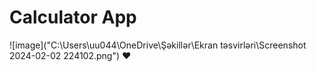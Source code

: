 
# Calculator App

![image]("C:\Users\uu044\OneDrive\Şəkillər\Ekran təsvirləri\Screenshot 2024-02-02 224102.png") ❤

